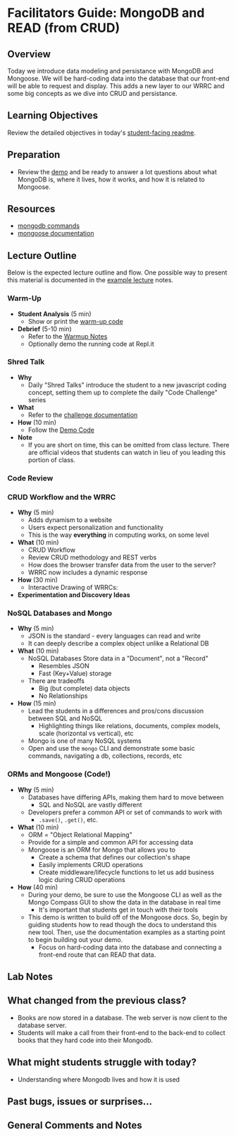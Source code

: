 # Facilitators Guide: MongoDB and READ (from CRUD)

## Overview

Today we introduce data modeling and persistance with MongoDB and Mongoose. We will be hard-coding data into the database that our front-end will be able to request and display. This adds a new layer to our WRRC and some big concepts as we dive into CRUD and persistance. 

## Learning Objectives

Review the detailed objectives in today's [student-facing readme](../README.md).

## Preparation

- Review the [demo](../demo) and be ready to answer a lot questions about what MongoDB is, where it lives, how it works, and how it is related to Mongoose.

## Resources

- [mongodb commands](https://docs.mongodb.com/manual/reference/mongo-shell/)
- [mongoose documentation](https://mongoosejs.com/docs/)

## Lecture Outline

Below is the expected lecture outline and flow. One possible way to present this material is documented in the [example lecture](../facilitator/LECTURE-EXAMPLE.md) notes.

### Warm-Up

- **Student Analysis** (5 min)
  - Show or print the [warm-up code](../warm-up/warm-up.md)
- **Debrief** (5-10 min)
  - Refer to the [Warmup Notes](../warm-up/NOTES.md)
  - Optionally demo the running code at Repl.it

### Shred Talk

- **Why**
  - Daily "Shred Talks" introduce the student to a new javascript coding concept, setting them up to complete the daily "Code Challenge" series
- **What**
  - Refer to the [challenge documentation](../challenges/README.md)
- **How** (10 min)
  - Follow the [Demo Code](../challenges/DEMO.md)
- **Note**
  - If you are short on time, this can be omitted from class lecture. There are official videos that students can watch in lieu of you leading this portion of class.

### Code Review

### CRUD Workflow and the WRRC

- **Why** (5 min)
  - Adds dynamism to a website
  - Users expect personalization and functionality
  - This is the way **everything** in computing works, on some level
- **What** (10 min)
  - CRUD Workflow
  - Review CRUD methodology and REST verbs
  - How does the browser transfer data from the user to the server?
  - WRRC now includes a dynamic response
- **How** (30 min)
  - Interactive Drawing of WRRCs: 
- **Experimentation and Discovery Ideas**

### NoSQL Databases and Mongo

- **Why** (5 min)
  - JSON is the standard - every languages can read and write
  - It can deeply describe a complex object unlike a Relational DB
- **What** (10 min)
  - NoSQL Databases Store data in a "Document", not a "Record"
    - Resembles JSON
    - Fast (Key+Value) storage
  - There are tradeoffs
    - Big (but complete) data objects
    - No Relationships
- **How** (15 min)
  - Lead the students in a differences and pros/cons discussion between SQL and NoSQL
    - Highlighting things like relations, documents, complex models, scale (horizontal vs vertical), etc
  - Mongo is one of many NoSQL systems
  - Open and use the `mongo` CLI and demonstrate some basic commands, navigating a db, collections, records, etc

### ORMs and Mongoose (Code!)

- **Why** (5 min)
  - Databases have differing APIs, making them hard to move between
    - SQL and NoSQL are vastly different
  - Developers prefer a common API or set of commands to work with
    - `.save()`, `.get()`, etc.
- **What** (10 min)
  - ORM = "Object Relational Mapping"
  - Provide for a simple and common API for accessing data
  - Mongoose is an ORM for Mongo that allows you to
    - Create a schema that defines our collection's shape
    - Easily implements CRUD operations
    - Create middleware/lifecycle functions to let us add business logic during CRUD operations
- **How** (40 min)
  - During your demo, be sure to use the Mongoose CLI as well as the Mongo Compass GUI to show the data in the database in real time
    - It's important that students get in touch with their tools
  - This demo is written to build off of the Mongoose docs. So, begin by guiding students how to read though the docs to understand this new tool. Then, use the documentation examples as a starting point to begin building out your demo.
    - Focus on hard-coding data into the database and connecting a front-end route that can READ that data.

## Lab Notes


## What changed from the previous class?

- Books are now stored in a database. The web server is now client to the database server.
- Students will make a call from their front-end to the back-end to collect books that they hard code into their Mongodb.

## What might students struggle with today?

- Understanding where Mongodb lives and how it is used

## Past bugs, issues or surprises...

## General Comments and Notes


